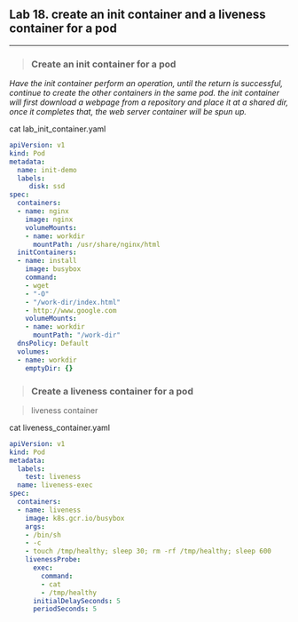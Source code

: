 ## Lab 18. create an init container and a liveness container for a pod
___

> ### Create an init container for a pod

_Have the init container perform an operation, until the return is successful, continue to create the other containers in the same pod.
the init container will first download a webpage from a repository and place it at a shared dir, once it completes that, the web server container will be spun up._

cat lab_init_container.yaml
```yaml
apiVersion: v1
kind: Pod
metadata:
  name: init-demo
  labels:
     disk: ssd
spec:
  containers:
  - name: nginx
    image: nginx
    volumeMounts:
    - name: workdir
      mountPath: /usr/share/nginx/html
  initContainers:
  - name: install
    image: busybox
    command:
    - wget
    - "-O"
    - "/work-dir/index.html"
    - http://www.google.com
    volumeMounts:
    - name: workdir
      mountPath: "/work-dir"
  dnsPolicy: Default
  volumes:
  - name: workdir
    emptyDir: {}
``` 


> ### Create a liveness container for a pod

> liveness container

cat liveness_container.yaml
```yaml
apiVersion: v1
kind: Pod
metadata:
  labels:
    test: liveness
  name: liveness-exec
spec:
  containers:
  - name: liveness
    image: k8s.gcr.io/busybox
    args:
    - /bin/sh
    - -c
    - touch /tmp/healthy; sleep 30; rm -rf /tmp/healthy; sleep 600
    livenessProbe:
      exec:
        command:
        - cat
        - /tmp/healthy
      initialDelaySeconds: 5
      periodSeconds: 5
      
```
